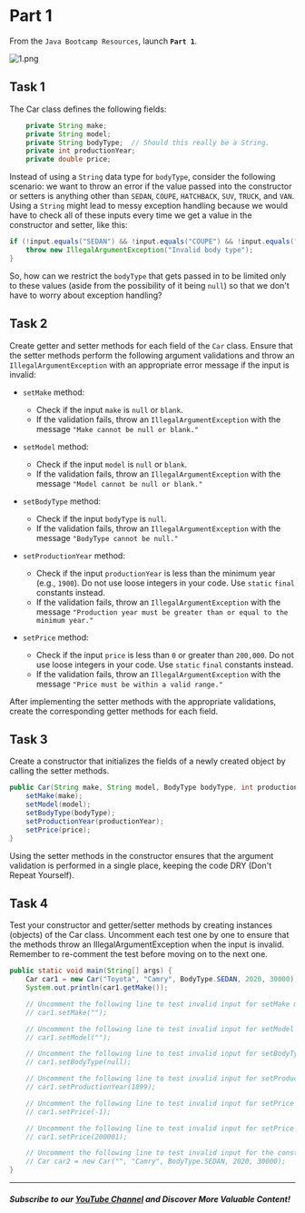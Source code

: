 # Part 1

From the `Java Bootcamp Resources`, launch **`Part 1`**.

![1.png](https://firebasestorage.googleapis.com/v0/b/learnthepart-75aed.appspot.com/o/images%2F85391d27-5dd8-4a8b-9a15-271f727a3ca6?alt=media&token=4f1b90ab-38ed-4272-abff-b4bcb4c59f87)

## Task 1

The Car class defines the following fields:

```java
    private String make;
    private String model;
    private String bodyType;  // Should this really be a String.
    private int productionYear;
    private double price;
```
Instead of using a `String` data type for `bodyType`, consider the following scenario: 
we want to throw an error if the value passed into the constructor or setters is anything other than `SEDAN`, `COUPE`, `HATCHBACK`, `SUV`, `TRUCK`, and `VAN`. Using a `String` might lead to messy exception handling because we would have to check all of these inputs every time we get a value in the constructor and setter, like this:

```java
if (!input.equals("SEDAN") && !input.equals("COUPE") && !input.equals("HATCHBACK") && !input.equals("SUV") && !input.equals("TRUCK") && !input.equals("VAN")) {
    throw new IllegalArgumentException("Invalid body type");
}
```
So, how can we restrict the `bodyType` that gets passed in to be limited only to these values (aside from the possibility of it being `null`) so that we don't have to worry about exception handling?

## Task 2

Create getter and setter methods for each field of the `Car` class. Ensure that the setter methods perform the following argument validations and throw an `IllegalArgumentException` with an appropriate error message if the input is invalid:

- `setMake` method:

   - Check if the input `make` is `null` or `blank`.
   - If the validation fails, throw an `IllegalArgumentException` with the message `"Make cannot be null or blank."`

- `setModel` method:

   - Check if the input `model` is `null` or `blank`.
   - If the validation fails, throw an `IllegalArgumentException` with the message `"Model cannot be null or blank."`

- `setBodyType` method:

   - Check if the input `bodyType` is `null`.
   - If the validation fails, throw an `IllegalArgumentException` with the message `"BodyType cannot be null."`

- `setProductionYear` method:

   - Check if the input `productionYear` is less than the minimum year (e.g., `1900`). Do not use loose integers in your code. Use `static` `final` constants instead.
   - If the validation fails, throw an `IllegalArgumentException` with the message `"Production year must be greater than or equal to the minimum year."`

- `setPrice` method:

   - Check if the input `price` is less than `0` or greater than `200,000`. Do not use loose integers in your code. Use `static` `final` constants instead.
   - If the validation fails, throw an `IllegalArgumentException` with the message `"Price must be within a valid range."`

After implementing the setter methods with the appropriate validations, create the corresponding getter methods for each field.

## Task 3

Create a constructor that initializes the fields of a newly created object by calling the setter methods.

```java
public Car(String make, String model, BodyType bodyType, int productionYear, double price) {
    setMake(make);
    setModel(model);
    setBodyType(bodyType);
    setProductionYear(productionYear);
    setPrice(price);
}
```

Using the setter methods in the constructor ensures that the argument validation is performed in a single place, keeping the code DRY (Don't Repeat Yourself).

## Task 4

Test your constructor and getter/setter methods by creating instances (objects) of the Car class. Uncomment each test one by one to ensure that the methods throw an IllegalArgumentException when the input is invalid. Remember to re-comment the test before moving on to the next one.

```java
public static void main(String[] args) {
    Car car1 = new Car("Toyota", "Camry", BodyType.SEDAN, 2020, 30000);
    System.out.println(car1.getMake());

    // Uncomment the following line to test invalid input for setMake method
    // car1.setMake("");

    // Uncomment the following line to test invalid input for setModel method
    // car1.setModel("");

    // Uncomment the following line to test invalid input for setBodyType method
    // car1.setBodyType(null);

    // Uncomment the following line to test invalid input for setProductionYear method
    // car1.setProductionYear(1899);

    // Uncomment the following line to test invalid input for setPrice method
    // car1.setPrice(-1);

    // Uncomment the following line to test invalid input for setPrice method
    // car1.setPrice(200001);

    // Uncomment the following line to test invalid input for the constructor
    // Car car2 = new Car("", "Camry", BodyType.SEDAN, 2020, 30000);
}
```

-----
##### Subscribe to our [YouTube Channel](https://www.youtube.com/@RayanSlim087?sub_confirmation=1) and Discover More Valuable Content!